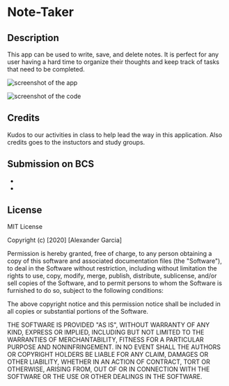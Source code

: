 # Note-Taker

## Description

This app can be used to write, save, and delete notes. It is perfect for any user having a hard time to organize their thoughts and keep track of tasks that need to be completed.

![screenshot of the app]()

![screenshot of the code]()




## Credits
Kudos to our activities in class to help lead the way in this application. Also credits goes to the instuctors and study groups.

## Submission on BCS

* 
* 

## License
MIT License

Copyright (c) [2020] [Alexander Garcia]

Permission is hereby granted, free of charge, to any person obtaining a copy
of this software and associated documentation files (the "Software"), to deal
in the Software without restriction, including without limitation the rights
to use, copy, modify, merge, publish, distribute, sublicense, and/or sell
copies of the Software, and to permit persons to whom the Software is
furnished to do so, subject to the following conditions:

The above copyright notice and this permission notice shall be included in all
copies or substantial portions of the Software.

THE SOFTWARE IS PROVIDED "AS IS", WITHOUT WARRANTY OF ANY KIND, EXPRESS OR
IMPLIED, INCLUDING BUT NOT LIMITED TO THE WARRANTIES OF MERCHANTABILITY,
FITNESS FOR A PARTICULAR PURPOSE AND NONINFRINGEMENT. IN NO EVENT SHALL THE
AUTHORS OR COPYRIGHT HOLDERS BE LIABLE FOR ANY CLAIM, DAMAGES OR OTHER
LIABILITY, WHETHER IN AN ACTION OF CONTRACT, TORT OR OTHERWISE, ARISING FROM,
OUT OF OR IN CONNECTION WITH THE SOFTWARE OR THE USE OR OTHER DEALINGS IN THE
SOFTWARE.